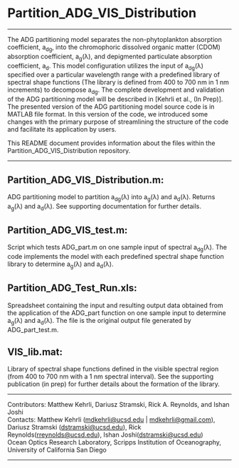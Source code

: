# Partition_ADG_VIS_Distribution
---

The ADG partitioning model separates the non-phytoplankton absorption coefficient, a<sub>dg</sub>, into the chromophoric dissolved organic matter (CDOM) absorption coefficient, a<sub>g</sub>(λ), and depigmented particulate absorption coefficient, a<sub>d</sub>. This model configuration utilizes the input of a<sub>dg</sub>(λ) specified over a particular wavelength range with a predefined library of spectral shape functions (The library is defined from 400 to 700 nm in 1 nm increments) to decompose a<sub>dg</sub>. The complete development and validation of the ADG partitioning model will be described in [Kehrli et al., (In Prep)]. The presented version of the ADG partitioning model source code is in MATLAB file format. In this version of the code, we introduced some changes with the primary purpose of streamlining the structure of the code and facilitate its application by users.

This README document provides information about the files within the Partition_ADG_VIS_Distribution repository.

---

## Partition_ADG_VIS_Distribution.m:
ADG partitioning model to partition a<sub>dg</sub>(λ) into a<sub>g</sub>(λ) and a<sub>d</sub>(λ). Returns a<sub>g</sub>(λ) and a<sub>d</sub>(λ). See supporting documentation for further details.

## Partition_ADG_VIS_test.m:
Script which tests ADG_part.m on one sample input of spectral a<sub>dg</sub>(λ). The code implements the model with each predefined spectral shape function library to determine a<sub>g</sub>(λ) and a<sub>d</sub>(λ).

## Partition_ADG_Test_Run.xls:
Spreadsheet containing the input and resulting output data obtained from the application of the ADG_part function on one sample input to determine a<sub>g</sub>(λ) and a<sub>d</sub>(λ). The file is the original output file generated by ADG_part_test.m.

## VIS_lib.mat:
Library of spectral shape functions defined in the visible spectral region (from 400 to 700 nm with a 1 nm spectral interval). See the supporting publication (in prep) for further details about the formation of the library.

---

Contributors: Matthew Kehrli, Dariusz Stramski, Rick A. Reynolds, and Ishan Joshi\
Contacts: Matthew Kehrli (mdkehrli@ucsd.edu | mdkehrli@gmail.com), Dariusz Stramski (dstramski@ucsd.edu), Rick Reynolds(rreynolds@ucsd.edu), Ishan Joshi(dstramski@ucsd.edu)\
Ocean Optics Research Laboratory, Scripps Institution of Oceanography, University of California San Diego

---

